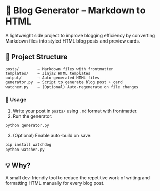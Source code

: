# 📝 Blog Generator – Markdown to HTML

A lightweight side project to improve blogging efficiency by converting Markdown files into styled HTML blog posts and preview cards.

## 📁 Project Structure

```
posts/        → Markdown files with frontmatter
templates/    → Jinja2 HTML templates
output/       → Auto-generated HTML files
generator.py  → Script to generate blog post + card
watcher.py    → (Optional) Auto-regenerate on file changes
```

### 🚀 Usage

1. Write your post in `posts/` using `.md` format with frontmatter.
2. Run the generator:

```bash
python generator.py
```

3. (Optional) Enable auto-build on save:

```bash
pip install watchdog
python watcher.py
```

## 💡 Why?

A small dev-friendly tool to reduce the repetitive work of writing and formatting HTML manually for every blog post.
